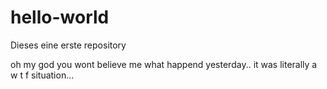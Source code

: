 # hello-world
Dieses eine erste repository

oh my god you wont believe me what happend yesterday.. it was literally a w t f situation...
